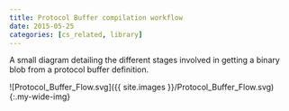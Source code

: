```yaml
---
title: Protocol Buffer compilation workflow
date: 2015-05-25
categories: [cs_related, library]
---
```


A small diagram detailing the different stages involved in getting a binary blob from a
protocol buffer definition.

![Protocol_Buffer_Flow.svg]({{ site.images }}/Protocol_Buffer_Flow.svg){:.my-wide-img}
